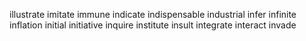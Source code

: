 illustrate
imitate
immune
indicate
indispensable
industrial
infer
infinite
inflation
initial
initiative
inquire
institute
insult
integrate
interact
invade
